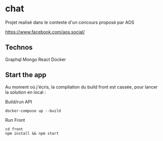 # chat

Projet realisé dans le contexte d'un concours proposé par AOS

https://www.facebook.com/aos.social/


## Technos

Graphql
Mongo
React
Docker

## Start the app
Au moment où j'écris, la compilation du build front est cassée, pour lancer la solution en local :

Build/run API
```
docker-compose up --build
```
Run Front
```
cd front 
npm install && npm start
```




